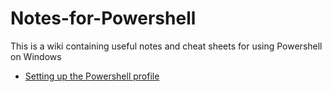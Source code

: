 # Notes-for-Powershell
This is a wiki containing useful notes and cheat sheets for using Powershell on Windows 

* [Setting up the Powershell profile](https://github.com/tvs-dk/Notes-for-Powershell/wiki/Setting-up-the-Powershell-profile)
